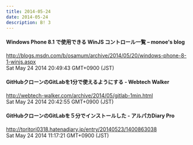```yaml
---
title: 2014-05-24
date: 2014-05-24
description: B! 3
---
```


#### Windows Phone 8.1 で使用できる WinJS コントロール一覧 – monoe's blog
http://blogs.msdn.com/b/osamum/archive/2014/05/20/windows-phone-8-1-winjs.aspx<br>
Sat May 24 2014 20:49:43 GMT+0900 (JST)<br>


#### GitHubクローンのGitLabを1分で使えるようにする - Webtech Walker
http://webtech-walker.com/archive/2014/05/gitlab-1min.html<br>
Sat May 24 2014 20:42:55 GMT+0900 (JST)<br>


#### GitHubクローンのGitLabを５分でインストールした - アルパカDiary Pro
http://toritori0318.hatenadiary.jp/entry/20140523/1400863038<br>
Sat May 24 2014 11:17:21 GMT+0900 (JST)<br>


